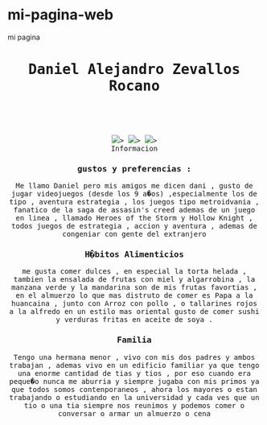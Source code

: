 # mi-pagina-web
mi pagina
<html>
<head>
<title> Daniel Alejandro Zevallos Rocano </title>

<Center>
<h1>
<tt>
Daniel Alejandro Zevallos Rocano 
</h2>

<br><br><br>

<center>
<img src="http://s2.glbimg.com/z30qqPy1OatUwezrwvfveckWE2o=/0x0:694x363/695x364/s.glbimg.com/po/tt2/f/original/2015/05/29/heroes-lancamento-caixa-pc.jpg">>
<img src="https://mlstaticquic-a.akamaihd.net/hollow-knight-pc-original-steam-cdkey-D_NQ_NP_139225-MLU25411667555_032017-F.jpg">>
<img src="https://www.dhresource.com/0x0s/f2-albu-g3-M01-AE-0D-rBVaHFYESxuAdRQOAAJaNMg2K3s198.jpg/assassins-creed-luxary-40x60-.jpg">>
</center>

<tt>
Informacion
</tt>
<h3>
gustos y preferencias :
</h3>
<p>
Me llamo Daniel pero mis amigos me dicen dani , gusto de jugar videojuegos (desde los 9 a�os) ,especialmente los de tipo , aventura estrategia ,
 los juegos tipo metroidvania , fanatico de la saga de assasin's creed 
ademas de un juego en linea , llamado Heroes of the Storm y Hollow Knight ,
 todos juegos de estrategia , accion y aventura , ademas de congeniar con gente del extranjero 
</p>

<h3>
H�bitos Alimenticios 
</h3>
<p>
 me gusta comer dulces , en especial la torta helada , tambien la ensalada de frutas con miel y algarrobina , la manzana verde y la mandarina son de mis frutas favortias ,
en el almuerzo lo que mas distruto de comer  es Papa a la huancaina , junto con Arroz con pollo , o tallarines rojos a la alfredo 
en un estilo mas oriental gusto de comer sushi y verduras fritas en aceite de soya .
</p>
<h3>
Familia
</h3>
<p>
Tengo una hermana menor , vivo con mis dos padres y ambos trabajan , ademas vivo en un edificio familiar ya que tengo una enorme cantidad de tias y tios 
, por eso cuando era peque�o nunca me aburria y siempre jugaba con mis primos ya que todos somos contenporaneos , ahora los mayores o estan trabajando o estudiando en la universidad 
y cada ves que un tio o una tia siempre nos reunimos y podemos comer o conversar o armar un almuerzo o cena 
<p>
</h3>



